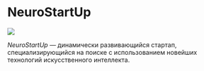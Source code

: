 # NeuroStartUp

![]([./logo.png](https://github.com/netology-ds-team/git-homeworks/blob/main/1_self/logo.png))

*NeuroStartUp* — динамически развивающийся стартап, специализирующийся на поиске с использованием 
 новейших технологий искусственного интеллекта.